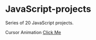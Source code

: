 # JavaScript-projects
Series of 20 JavaScript projects.


Cursor Animation [Click Me](https://amgleo09.github.io/cursor-animation/)
